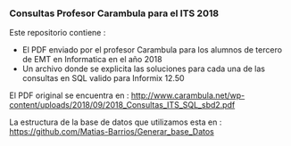 ### Consultas Profesor Carambula para el ITS 2018

Este repositorio contiene : 

- El PDF enviado por el profesor Carambula para los alumnos de tercero de EMT en Informatica en el año 2018
- Un archivo donde se explicita las soluciones para cada una de las consultas en SQL valido para Informix 12.50

El PDF original se encuentra en : http://www.carambula.net/wp-content/uploads/2018/09/2018_Consultas_ITS_SQL_sbd2.pdf

La estructura de la base de datos que utilizamos esta en : https://github.com/Matias-Barrios/Generar_base_Datos


